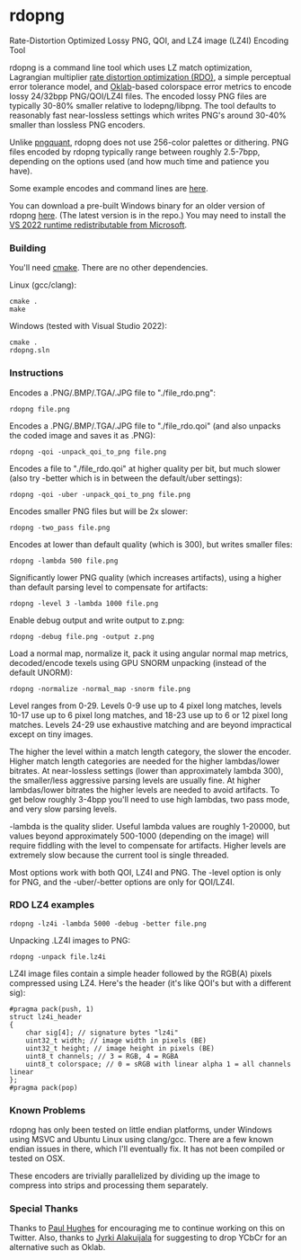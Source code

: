 # rdopng
Rate-Distortion Optimized Lossy PNG, QOI, and LZ4 image (LZ4I) Encoding Tool

rdopng is a command line tool which uses LZ match optimization, Lagrangian multiplier [rate distortion optimization (RDO)](https://en.wikipedia.org/wiki/Rate%E2%80%93distortion_optimization), a simple perceptual error tolerance model, and [Oklab](https://bottosson.github.io/posts/oklab/)-based colorspace error metrics to encode lossy 24/32bpp PNG/QOI/LZ4I files. The encoded lossy PNG files are typically 30-80% smaller relative to lodepng/libpng. The tool defaults to reasonably fast near-lossless settings which writes PNG's around 30-40% smaller than lossless PNG encoders.

Unlike [pngquant](https://pngquant.org/), rdopng does not use 256-color palettes or dithering. PNG files encoded by rdopng typically range between roughly 2.5-7bpp, depending on the options used (and how much time and patience you have).

Some example encodes and command lines are [here](https://github.com/richgel999/rdopng/wiki/Examples).

You can download a pre-built Windows binary for an older version of rdopng [here](https://github.com/richgel999/rdopng/releases). (The latest version is in the repo.) You may need to install the [VS 2022 runtime redistributable from Microsoft](https://docs.microsoft.com/en-us/cpp/windows/latest-supported-vc-redist?view=msvc-170). 

### Building

You'll need [cmake](https://cmake.org/). There are no other dependencies.

Linux (gcc/clang): 

```
cmake .
make
```

Windows (tested with Visual Studio 2022):

```
cmake .
rdopng.sln
```

### Instructions

Encodes a .PNG/.BMP/.TGA/.JPG file to "./file_rdo.png":

```
rdopng file.png
```

Encodes a .PNG/.BMP/.TGA/.JPG file to "./file_rdo.qoi" (and also unpacks the coded image and saves it as .PNG):

```
rdopng -qoi -unpack_qoi_to_png file.png 
```

Encodes a file to "./file_rdo.qoi" at higher quality per bit, but much slower (also try -better which is in between the default/uber settings):

```
rdopng -qoi -uber -unpack_qoi_to_png file.png 
```

Encodes smaller PNG files but will be 2x slower:

```
rdopng -two_pass file.png
```

Encodes at lower than default quality (which is 300), but writes smaller files:

```
rdopng -lambda 500 file.png
```

Significantly lower PNG quality (which increases artifacts), using a higher than default parsing level to compensate for artifacts:

```
rdopng -level 3 -lambda 1000 file.png
```

Enable debug output and write output to z.png:

```
rdopng -debug file.png -output z.png
```

Load a normal map, normalize it, pack it using angular normal map metrics, decoded/encode texels using GPU SNORM unpacking (instead of the default UNORM):

```
rdopng -normalize -normal_map -snorm file.png
```

Level ranges from 0-29. Levels 0-9 use up to 4 pixel long matches, levels 10-17 use up to 6 pixel long matches, and 18-23 use up to 6 or 12 pixel long matches. Levels 24-29 use exhaustive matching and are beyond impractical except on tiny images. 

The higher the level within a match length category, the slower the encoder. Higher match length categories are needed for the higher lambdas/lower bitrates. At near-lossless settings (lower than approximately lambda 300), the smaller/less aggressive parsing levels are usually fine. At higher lambdas/lower bitrates the higher levels are needed to avoid artifacts. To get below roughly 3-4bpp you'll need to use high lambdas, two pass mode, and very slow parsing levels.

-lambda is the quality slider. Useful lambda values are roughly 1-20000, but values beyond approximately 500-1000 (depending on the image) will require fiddling with the level to compensate for artifacts. Higher levels are extremely slow because the current tool is single threaded.

Most options work with both QOI, LZ4I and PNG. The -level option is only for PNG, and the -uber/-better options are only for QOI/LZ4I.

### RDO LZ4 examples

```
rdopng -lz4i -lambda 5000 -debug -better file.png
```

Unpacking .LZ4I images to PNG:

```
rdopng -unpack file.lz4i
```

LZ4I image files contain a simple header followed by the RGB(A) pixels compressed using LZ4. Here's the header (it's like QOI's but with a different sig):

```
#pragma pack(push, 1)
struct lz4i_header
{
	char sig[4]; // signature bytes "lz4i"
	uint32_t width; // image width in pixels (BE)
	uint32_t height; // image height in pixels (BE)
	uint8_t channels; // 3 = RGB, 4 = RGBA
	uint8_t colorspace; // 0 = sRGB with linear alpha 1 = all channels linear
};
#pragma pack(pop)
```

### Known Problems
rdopng has only been tested on little endian platforms, under Windows using MSVC and Ubuntu Linux using clang/gcc. There are a few known endian issues in there, which I'll eventually fix. It has not been compiled or tested on OSX.

These encoders are trivially parallelized by dividing up the image to compress into strips and processing them separately.

### Special Thanks
Thanks to [Paul Hughes](https://twitter.com/PaulieHughes) for encouraging me to continue working on this on Twitter. Also, thanks to [Jyrki Alakuijala](https://twitter.com/jyzg) for suggesting to drop YCbCr for an alternative such as Oklab.

